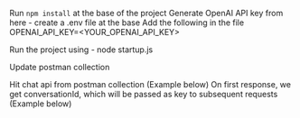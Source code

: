 <!-- TODO: Update README -->

Run `npm install` at the base of the project
Generate OpenAI API key from here - <link>
create a .env file at the base
    Add the following in the file 
    OPENAI_API_KEY=<YOUR_OPENAI_API_KEY>

Run the project using - node startup.js


Update postman collection 

Hit chat api from postman collection (Example below)
On first response, we get conversationId, which will be passed as key to subsequent requests (Example below)

<!-- Example API Requests and responses -->